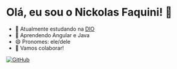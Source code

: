 # Olá, eu sou o Nickolas Faquini! 👋

- 🔭 Atualmente estudando na [DIO](https://web.dio.me)
- 🌱 Aprendendo Angular e Java
- 😄 Pronomes: ele/dele
- 💬 Vamos colaborar!

[![GitHub](https://img.shields.io/github/followers/seu-usuario?label=Follow&style=social)](https://github.com/NickolasFchinni)
